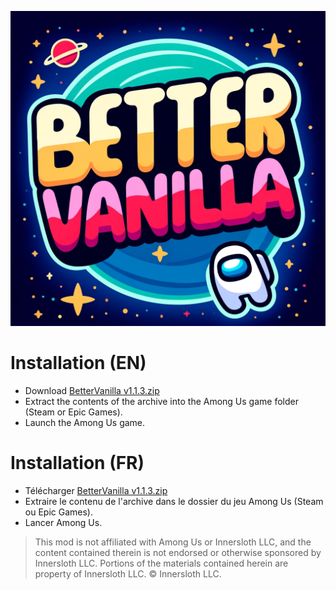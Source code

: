 ![Logo](https://github.com/EnoPM/EnoPM.BetterVanilla/blob/master/Images/BetterVanillaLogo.png)

# Installation (EN)
- Download [BetterVanilla v1.1.3.zip](https://github.com/EnoPM/EnoPM.BetterVanilla/releases/download/v1.1.3/BetterVanilla.v1.1.3.zip)
- Extract the contents of the archive into the Among Us game folder (Steam or Epic Games).
- Launch the Among Us game.

# Installation (FR)
- Télécharger [BetterVanilla v1.1.3.zip](https://github.com/EnoPM/EnoPM.BetterVanilla/releases/download/v1.1.3/BetterVanilla.v1.1.3.zip)
- Extraire le contenu de l'archive dans le dossier du jeu Among Us (Steam ou Epic Games).
- Lancer Among Us.

> This mod is not affiliated with Among Us or Innersloth LLC, and the content contained therein is not endorsed or otherwise sponsored by Innersloth LLC. Portions of the materials contained herein are property of Innersloth LLC. © Innersloth LLC.